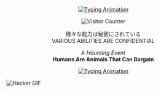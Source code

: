 <p align="center">
  <a href="https://git.io/typing-svg">
    <img src="https://readme-typing-svg.herokuapp.com?font=Fira+Code&size=30&color=FF0000&center=true&vCenter=true&lines=%F0%9F%91%BE+WELCOME+TO+MY+PROFILE+%F0%9F%91%BE;%F0%9F%92%BB+私の名前はイワです+%F0%9F%92%BB" alt="Typing Animation" />
  </a>
</p>

<p align="center">
  <img src="https://komarev.com/ghpvc/?username=SIA&color=red" alt="Visitor Counter"/>
</p>

<p align="center">
  様々な能力は秘密にされている
 <br>
  VARIOUS ABILITIES ARE CONFIDENTIAL
  <p align="center">
    <em>A Haunting Event</em> <br>
    <strong>Humans Are Animals That Can Bargain</strong>
  </p>
</p>

<p align="center">
  <a href="https://git.io/typing-svg">
    <img src="https://readme-typing-svg.herokuapp.com?font=Fira+Code&size=30&color=006747&center=true&vCenter=true&lines=01100100%20+01100101%20+01101110%20+01100111%20+01100001%20+01101110%20+00100000%20+01100101%20+01101100%20+01100101%20+01101001%20+01101101%20+01101111%20+01101111%20+01101110" alt="Typing Animation" />
  </a>
</p>

![Hacker GIF](https://github.com/ShadowInAbbys/SIA/blob/main/Asset/Gif/code.gif)
